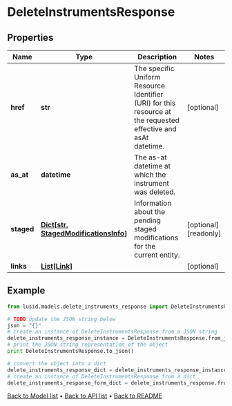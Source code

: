 # DeleteInstrumentsResponse


## Properties
Name | Type | Description | Notes
------------ | ------------- | ------------- | -------------
**href** | **str** | The specific Uniform Resource Identifier (URI) for this resource at the requested effective and asAt datetime. | [optional] 
**as_at** | **datetime** | The as-at datetime at which the instrument was deleted. | 
**staged** | [**Dict[str, StagedModificationsInfo]**](StagedModificationsInfo.md) | Information about the pending staged modifications for the current entity. | [optional] [readonly] 
**links** | [**List[Link]**](Link.md) |  | [optional] 

## Example

```python
from lusid.models.delete_instruments_response import DeleteInstrumentsResponse

# TODO update the JSON string below
json = "{}"
# create an instance of DeleteInstrumentsResponse from a JSON string
delete_instruments_response_instance = DeleteInstrumentsResponse.from_json(json)
# print the JSON string representation of the object
print DeleteInstrumentsResponse.to_json()

# convert the object into a dict
delete_instruments_response_dict = delete_instruments_response_instance.to_dict()
# create an instance of DeleteInstrumentsResponse from a dict
delete_instruments_response_form_dict = delete_instruments_response.from_dict(delete_instruments_response_dict)
```
[Back to Model list](../README.md#documentation-for-models) &#8226; [Back to API list](../README.md#documentation-for-api-endpoints) &#8226; [Back to README](../README.md)


